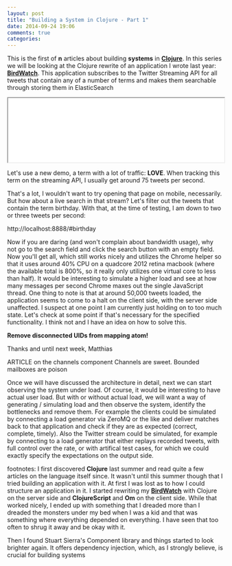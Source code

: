 ```yaml
---
layout: post
title: "Building a System in Clojure - Part 1"
date: 2014-09-24 19:06
comments: true
categories: 
---
```

This is the first of **n** articles about building **systems** in **[Clojure](http://clojure.org/)**. In this series we will be looking at the Clojure rewrite of an application I wrote last year: **[BirdWatch](https://github.com/matthiasn/BirdWatch)**. This application subscribes to the Twitter Streaming API for all tweets that contain any of a number of terms and makes them searchable through storing them in ElasticSearch

<!-- more -->

<script language="javascript" type="text/javascript">
  function resizeIframe(obj) {
    obj.style.height = obj.contentWindow.document.body.scrollHeight + 'px';
    obj.style.width = obj.contentWindow.document.body.scrollWidth + 'px';
  }
</script>

<iframe width="100%;" src="/iframes/bw-anim/index.html" scrolling="no" onload="javascript:resizeIframe(this);" ></iframe>


Let's use a new demo, a term with a lot of traffic: **LOVE**. When tracking this term on the streaming API, I usually get around 75 tweets per second.

That's a lot, I wouldn't want to try opening that page on mobile, necessarily. But how about a live search in that stream? Let's filter out the tweets that contain the term birthday. With that, at the time of testing, I am down to two or three tweets per second: 

http://localhost:8888/#birthday

Now if you are daring (and won't complain about bandwidth usage), why not go to the search field and click the search button with an empty field. Now you'll get all, which still works nicely and utilizes the Chrome helper so that it uses around 40% CPU on a quadcore 2012 retina macbook (where the available total is 800%, so it really only utilizes one virtual core to less than half). It would be interesting to simulate a higher load and see at how many messages per second Chrome maxes out the single JavaScript thread. One thing to note is that at around 50,000 tweets loaded, the application seems to come to a halt on the client side, with the server side unaffected. I suspect at one point I am currently just holding on to too much state. Let's check at some point if that's necessary for the specified functionality. I think not and I have an idea on how to solve this.

**Remove disconnected UIDs from mapping atom!**

Thanks and until next week,
Matthias

ARTICLE on the channels component
Channels are sweet. Bounded mailboxes are poison


Once we will have discussed the architecture in detail, next we can start observing the system under load. Of course, it would be interesting to have actual user load. But with or without actual load, we will want a way of generating / simulating load and then observe the system, identify the bottlenecks and remove them. For example the clients could be simulated by connecting a load generator via ZeroMQ or the like and deliver matches back to that application and check if they are as expected (correct, complete, timely). Also the Twitter stream could be simulated, for example by connecting to a load generator that either replays recorded tweets, with full control over the rate, or with artifical test cases, for which we could exactly specify the expectations on the output side.


footnotes:
I first discovered **Clojure** last summer and read quite a few articles on the language itself since. It wasn't until this summer though that I tried building an application with it. At first I was lost as to how I could structure an application in it. I started rewriting my **[BirdWatch](https://github.com/matthiasn/BirdWatch)** with Clojure on the server side and **ClojureScript** and **Om** on the client side. While that worked nicely, I ended up with something that I dreaded more than I dreaded the monsters under my bed when I was a kid and that was something where everything depended on everything. I have seen that too often to shrug it away and be okay with it. 

Then I found Stuart Sierra's Component library and things started to look brighter again. It offers dependency injection, which, as I strongly believe, is crucial for building systems 
